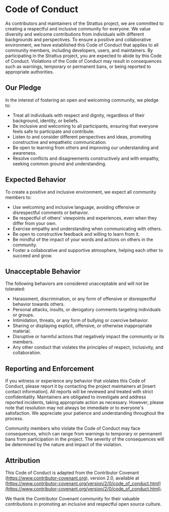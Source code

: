 # Code of Conduct

As contributors and maintainers of the Strattus project, we are committed to creating a respectful and inclusive community for everyone. We value diversity and welcome contributions from individuals with different backgrounds and perspectives. To ensure a positive and collaborative environment, we have established this Code of Conduct that applies to all community members, including developers, users, and maintainers. By participating in the Strattus project, you are expected to abide by this Code of Conduct. Violations of the Code of Conduct may result in consequences such as warnings, temporary or permanent bans, or being reported to appropriate authorities.

## Our Pledge

In the interest of fostering an open and welcoming community, we pledge to:

- Treat all individuals with respect and dignity, regardless of their background, identity, or beliefs.
- Be inclusive and welcoming to all participants, ensuring that everyone feels safe to participate and contribute.
- Listen to and consider different perspectives and ideas, promoting constructive and empathetic communication.
- Be open to learning from others and improving our understanding and awareness.
- Resolve conflicts and disagreements constructively and with empathy, seeking common ground and understanding.

## Expected Behavior

To create a positive and inclusive environment, we expect all community members to:

- Use welcoming and inclusive language, avoiding offensive or disrespectful comments or behavior.
- Be respectful of others' viewpoints and experiences, even when they differ from your own.
- Exercise empathy and understanding when communicating with others.
- Be open to constructive feedback and willing to learn from it.
- Be mindful of the impact of your words and actions on others in the community.
- Foster a collaborative and supportive atmosphere, helping each other to succeed and grow.

## Unacceptable Behavior

The following behaviors are considered unacceptable and will not be tolerated:

- Harassment, discrimination, or any form of offensive or disrespectful behavior towards others.
- Personal attacks, insults, or derogatory comments targeting individuals or groups.
- Intimidation, threats, or any form of bullying or coercive behavior.
- Sharing or displaying explicit, offensive, or otherwise inappropriate material.
- Disruptive or harmful actions that negatively impact the community or its members.
- Any other conduct that violates the principles of respect, inclusivity, and collaboration.

## Reporting and Enforcement

If you witness or experience any behavior that violates this Code of Conduct, please report it by contacting the project maintainers at [insert contact information]. All reports will be reviewed and treated with strict confidentiality. Maintainers are obligated to investigate and address reported incidents, taking appropriate action as necessary. However, please note that resolution may not always be immediate or to everyone's satisfaction. We appreciate your patience and understanding throughout the process.

Community members who violate the Code of Conduct may face consequences, which can range from warnings to temporary or permanent bans from participation in the project. The severity of the consequences will be determined by the nature and impact of the violation.

## Attribution

This Code of Conduct is adapted from the Contributor Covenant (https://www.contributor-covenant.org), version 2.0, available at [https://www.contributor-covenant.org/version/2/0/code_of_conduct.html](https://www.contributor-covenant.org/version/2/0/code_of_conduct.html).

We thank the Contributor Covenant community for their valuable contributions in promoting an inclusive and respectful open source culture.